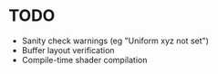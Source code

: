 # TODO
 - Sanity check warnings (eg "Uniform xyz not set")
 - Buffer layout verification
 - Compile-time shader compilation
